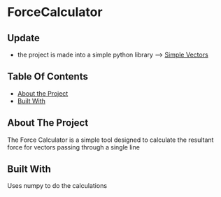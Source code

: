 # ForceCalculator

## Update
* the project is made into a simple python library --> [Simple Vectors](https://pypi.org/project/SimpleVectors/0.0.5/)

## Table Of Contents

* [About the Project](#about-the-project)
* [Built With](#built-with)

## About The Project

The Force Calculator is a simple tool designed to calculate the resultant force for vectors passing through a single line

## Built With

Uses numpy to do the calculations 

